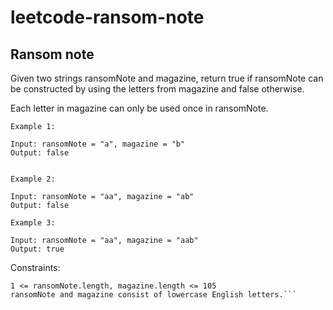 # leetcode-ransom-note

## Ransom note
Given two strings ransomNote and magazine, return true if ransomNote can be constructed by using the letters from magazine and false otherwise.

Each letter in magazine can only be used once in ransomNote.

 
```
Example 1:

Input: ransomNote = "a", magazine = "b"
Output: false


Example 2:

Input: ransomNote = "aa", magazine = "ab"
Output: false

Example 3:

Input: ransomNote = "aa", magazine = "aab"
Output: true
 ```

Constraints:
```
1 <= ransomNote.length, magazine.length <= 105
ransomNote and magazine consist of lowercase English letters.```
